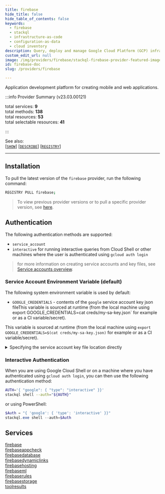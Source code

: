 ```yaml
---
title: firebase
hide_title: false
hide_table_of_contents: false
keywords:
  - firebase
  - stackql
  - infrastructure-as-code
  - configuration-as-data
  - cloud inventory
description: Query, deploy and manage Google Cloud Platform (GCP) infrastructure and resources using SQL
custom_edit_url: null
image: /img/providers/firebase/stackql-firebase-provider-featured-image.png
id: firebase-doc
slug: /providers/firebase

---
```

Application development platform for creating mobile and web applications.  
    
:::info Provider Summary (v23.03.00121)

<div class="row">
<div class="providerDocColumn">
<span>total services:&nbsp;<b>9</b></span><br />
<span>total methods:&nbsp;<b>138</b></span><br />
</div>
<div class="providerDocColumn">
<span>total resources:&nbsp;<b>53</b></span><br />
<span>total selectable resources:&nbsp;<b>41</b></span><br />
</div>
</div>

:::

See also:   
[[` SHOW `]](https://stackql.io/docs/language-spec/show) [[` DESCRIBE `]](https://stackql.io/docs/language-spec/describe)  [[` REGISTRY `]](https://stackql.io/docs/language-spec/registry)
* * * 

## Installation

To pull the latest version of the `firebase` provider, run the following command:  

```bash
REGISTRY PULL firebase;
```
> To view previous provider versions or to pull a specific provider version, see [here](https://stackql.io/docs/language-spec/registry).  

## Authentication


The following authentication methods are supported:
- `service_account`
- `interactive` for running interactive queries from Cloud Shell or other machines where the user is authenticated using `gcloud auth login`

> for more information on creating service accounts and key files, see [Service accounts overview](https://cloud.google.com/iam/docs/service-account-overview).

### Service Account Environment Variable (default)

The following system environment variable is used by default:  

- `GOOGLE_CREDENTIALS` - contents of the `google` service account key json fileThis variable is sourced at runtime (from the local machine using export GOOGLE_CREDENTIALS=cat creds/my-sa-key.json` for example or as a CI variable/secret).

This variable is sourced at runtime (from the local machine using `export GOOGLE_CREDENTIALS=$(cat creds/my-sa-key.json)` for example or as a CI variable/secret).

<details>

<summary>Specifying the service account key file location directly</summary>

You can specify the path to the service account key file without using the default environment variable by using the `--auth` flag of the `stackql` program.  For example:  

```bash
AUTH='{ "google": { "type": "service_account",  "credentialsfilepath": "creds/sa-key.json" }}'
stackql shell --auth="${AUTH}"
```

or using PowerShell:  

```powershell
$Auth = "{ 'google': { 'type': 'service_account',  'credentialsfilepath': 'creds/sa-key.json' }}"
stackql.exe shell --auth=$Auth
```

</details>

### Interactive Authentication
When you are using Google Cloud Shell or on a machine where you have authenticated using `gcloud auth login`, you can then use the following authentication method:   

```bash
AUTH='{ "google": { "type": "interactive" }}'
stackql shell --auth="${AUTH}"
```

or using PowerShell:  

```powershell
$Auth = "{ 'google': { 'type': 'interactive' }}"
stackql.exe shell --auth=$Auth
```

## Services
<div class="row">
<div class="providerDocColumn">
<a href="/providers/firebase/firebase/">firebase</a><br />
<a href="/providers/firebase/firebaseappcheck/">firebaseappcheck</a><br />
<a href="/providers/firebase/firebasedatabase/">firebasedatabase</a><br />
<a href="/providers/firebase/firebasedynamiclinks/">firebasedynamiclinks</a><br />
<a href="/providers/firebase/firebasehosting/">firebasehosting</a><br />
</div>
<div class="providerDocColumn">
<a href="/providers/firebase/firebaseml/">firebaseml</a><br />
<a href="/providers/firebase/firebaserules/">firebaserules</a><br />
<a href="/providers/firebase/firebasestorage/">firebasestorage</a><br />
<a href="/providers/firebase/toolresults/">toolresults</a><br />
</div>
</div>

